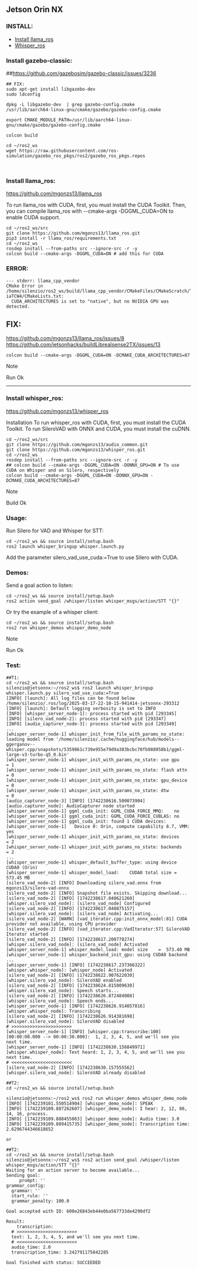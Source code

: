 ## Jetson Orin NX

### INSTALL:
- [Install llama_ros](#install-llama-ros)<br/>
- [Whisper_ros](#install-whisper-ros)<br/>

### Install gazebo-classic:

##https://github.com/gazebosim/gazebo-classic/issues/3236
```
## FIX:
sudo apt-get install libgazebo-dev
sudo ldconfig

dpkg -L libgazebo-dev  | grep gazebo-config.cmake
/usr/lib/aarch64-linux-gnu/cmake/gazebo/gazebo-config.cmake

export CMAKE_MODULE_PATH=/usr/lib/aarch64-linux-gnu/cmake/gazebo/gazebo-config.cmake

colcon build

cd ~/ros2_ws
wget https://raw.githubusercontent.com/ros-simulation/gazebo_ros_pkgs/ros2/gazebo_ros_pkgs.repos



```




### Install llama_ros:
https://github.com/mgonzs13/llama_ros

To run llama_ros with CUDA, first, you must install the CUDA Toolkit. Then, you can compile llama_ros with --cmake-args -DGGML_CUDA=ON to enable CUDA support.

```
cd ~/ros2_ws/src
git clone https://github.com/mgonzs13/llama_ros.git
pip3 install -r llama_ros/requirements.txt
cd ~/ros2_ws
rosdep install --from-paths src --ignore-src -r -y
colcon build --cmake-args -DGGML_CUDA=ON # add this for CUDA
```

### ERROR:
```
--- stderr: llama_cpp_vendor                         
CMake Error in /home/silenzio/ros2_ws/build/llama_cpp_vendor/CMakeFiles/CMakeScratch/TryCompile-iaTCW4/CMakeLists.txt:
  CUDA_ARCHITECTURES is set to "native", but no NVIDIA GPU was detected.
```
## FIX:
https://github.com/mgonzs13/llama_ros/issues/8
https://github.com/jetsonhacks/buildLibrealsense2TX/issues/13

```
colcon build --cmake-args -DGGML_CUDA=ON -DCMAKE_CUDA_ARCHITECTURES=87
```

> [!NOTE]
> Run Ok

_____

### Install whisper_ros:
https://github.com/mgonzs13/whisper_ros


Installation
To run whisper_ros with CUDA, first, you must install the CUDA Toolkit. To run SileroVAD with ONNX and CUDA, you must install the cuDNN.

```
cd ~/ros2_ws/src
git clone https://github.com/mgonzs13/audio_common.git
git clone https://github.com/mgonzs13/whisper_ros.git
cd ~/ros2_ws
rosdep install --from-paths src --ignore-src -r -y
## colcon build --cmake-args -DGGML_CUDA=ON -DONNX_GPU=ON # To use CUDA on Whisper and on Silero, respectively
colcon build --cmake-args -DGGML_CUDA=ON -DONNX_GPU=ON -DCMAKE_CUDA_ARCHITECTURES=87
```
> [!NOTE]
> Build Ok

### Usage:
Run Silero for VAD and Whisper for STT:

```
cd ~/ros2_ws && source install/setup.bash
ros2 launch whisper_bringup whisper.launch.py
```
Add the parameter silero_vad_use_cuda:=True to use Silero with CUDA.

### Demos:
Send a goal action to listen:

```
cd ~/ros2_ws && source install/setup.bash
ros2 action send_goal /whisper/listen whisper_msgs/action/STT "{}"
```

Or try the example of a whisper client:
```
cd ~/ros2_ws && source install/setup.bash
ros2 run whisper_demos whisper_demo_node
```

> [!NOTE]
> Run Ok

### Test:
```
##T1:
cd ~/ros2_ws && source install/setup.bash
silenzio@jetsonnx:~/ros2_ws$ ros2 launch whisper_bringup whisper.launch.py silero_vad_use_cuda:=True
[INFO] [launch]: All log files can be found below /home/silenzio/.ros/log/2025-03-17-22-10-15-941414-jetsonnx-293312
[INFO] [launch]: Default logging verbosity is set to INFO
[INFO] [whisper_server_node-1]: process started with pid [293345]
[INFO] [silero_vad_node-2]: process started with pid [293347]
[INFO] [audio_capturer_node-3]: process started with pid [293349]
...
[whisper_server_node-1] whisper_init_from_file_with_params_no_state: loading model from '/home/silenzio/.cache/huggingface/hub/models--ggerganov--whisper.cpp/snapshots/5359861c739e955e79d9a303bcbc70fb988958b1/ggml-large-v3-turbo-q5_0.bin'
[whisper_server_node-1] whisper_init_with_params_no_state: use gpu    = 1
[whisper_server_node-1] whisper_init_with_params_no_state: flash attn = 0
[whisper_server_node-1] whisper_init_with_params_no_state: gpu_device = 0
[whisper_server_node-1] whisper_init_with_params_no_state: dtw        = 0
[audio_capturer_node-3] [INFO] [1742238616.500073904] [audio.capturer_node]: AudioCapturer node started
[whisper_server_node-1] ggml_cuda_init: GGML_CUDA_FORCE_MMQ:    no
[whisper_server_node-1] ggml_cuda_init: GGML_CUDA_FORCE_CUBLAS: no
[whisper_server_node-1] ggml_cuda_init: found 1 CUDA devices:
[whisper_server_node-1]   Device 0: Orin, compute capability 8.7, VMM: yes
[whisper_server_node-1] whisper_init_with_params_no_state: devices    = 2
[whisper_server_node-1] whisper_init_with_params_no_state: backends   = 2
...
[whisper_server_node-1] whisper_default_buffer_type: using device CUDA0 (Orin)
[whisper_server_node-1] whisper_model_load:    CUDA0 total size =   573.45 MB
[silero_vad_node-2] [INFO] Downloading silero_vad.onnx from mgonzs13/silero-vad-onnx
[silero_vad_node-2] [INFO] Snapshot file exists. Skipping download...
[silero_vad_node-2] [INFO] [1742238617.040621260] [whisper.silero_vad_node]: [silero_vad_node] Configured
[silero_vad_node-2] [INFO] [1742238617.040875157] [whisper.silero_vad_node]: [silero_vad_node] Activating...
[silero_vad_node-2] [WARN] [vad_iterator.cpp:init_onnx_model:81] CUDA provider not available, using CPU provider
[silero_vad_node-2] [INFO] [vad_iterator.cpp:VadIterator:57] SileroVAD Iterator started
[silero_vad_node-2] [INFO] [1742238617.200778274] [whisper.silero_vad_node]: [silero_vad_node] Activated
[whisper_server_node-1] whisper_model_load: model size    =  573.40 MB
[whisper_server_node-1] whisper_backend_init_gpu: using CUDA0 backend
...
[whisper_server_node-1] [INFO] [1742238617.237366322] [whisper.whisper_node]: [whisper_node] Activated
[silero_vad_node-2] [INFO] [1742238622.907622030] [whisper.silero_vad_node]: SileroVAD enabled
[silero_vad_node-2] [INFO] [1742238624.815809630] [whisper.silero_vad_node]: Speech starts...
[silero_vad_node-2] [INFO] [1742238626.872484008] [whisper.silero_vad_node]: Speech ends...
[whisper_server_node-1] [INFO] [1742238626.914057816] [whisper.whisper_node]: Transcribing
[silero_vad_node-2] [INFO] [1742238626.914381698] [whisper.silero_vad_node]: SileroVAD disabled
# >>>>>>>>>>>>>>>>>>>>>>>
[whisper_server_node-1] [INFO] [whisper.cpp:transcribe:100] [00:00:00.000 --> 00:00:30.000]:  1, 2, 3, 4, 5, and we'll see you next time.
[whisper_server_node-1] [INFO] [1742238630.156849971] [whisper.whisper_node]: Text heard: 1, 2, 3, 4, 5, and we'll see you next time.
# <<<<<<<<<<<<<<<<<<<<<<<
[silero_vad_node-2] [INFO] [1742238630.157555562] [whisper.silero_vad_node]: SileroVAD already disabled

##T2:
cd ~/ros2_ws && source install/setup.bash

silenzio@jetsonnx:~/ros2_ws$ ros2 run whisper_demos whisper_demo_node
[INFO] [1742239101.550514904] [whisper_demo_node]: SPEAK
[INFO] [1742239109.887262607] [whisper_demo_node]: I hear: 2, 12, 86, 14, 16, process.
[INFO] [1742239109.888455063] [whisper_demo_node]: Audio time: 3.0
[INFO] [1742239109.889415735] [whisper_demo_node]: Transcription time: 2.6296744346618652

or

##T2:
cd ~/ros2_ws && source install/setup.bash
silenzio@jetsonnx:~/ros2_ws$ ros2 action send_goal /whisper/listen whisper_msgs/action/STT "{}"
Waiting for an action server to become available...
Sending goal:
     prompt: ''
grammar_config:
  grammar: ''
  start_rule: ''
  grammar_penalty: 100.0

Goal accepted with ID: 600e26843eb44e0ba567733de4290df2

Result:
    transcription:
  # >>>>>>>>>>>>>>>>>>>>>>>
  text: 1, 2, 3, 4, 5, and we'll see you next time.
  # <<<<<<<<<<<<<<<<<<<<<<<
  audio_time: 2.0
  transcription_time: 3.242791175842285

Goal finished with status: SUCCEEDED
```

